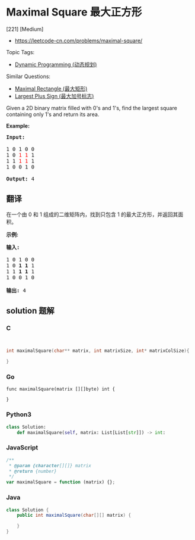 # Maximal Square 最大正方形

[221] [Medium]

- https://leetcode-cn.com/problems/maximal-square/

Topic Tags:

- [Dynamic Programming (动态规划)](https://leetcode-cn.com/tag/dynamic-programming/)

Similar Questions:

- [Maximal Rectangle (最大矩形)](https://leetcode-cn.com/problems/maximal-rectangle/)
- [Largest Plus Sign (最大加号标志)](https://leetcode-cn.com/problems/largest-plus-sign/)

Given a 2D binary matrix filled with 0's and 1's, find the largest square containing only 1's and return its area.

**Example:**

<pre><strong>Input: 
</strong>
1 0 1 0 0
1 0 <font color="red">1</font> <font color="red">1</font> 1
1 1 <font color="red">1</font> <font color="red">1</font> 1
1 0 0 1 0

<strong>Output: </strong>4
</pre>

## 翻译

在一个由 0 和 1 组成的二维矩阵内，找到只包含 1 的最大正方形，并返回其面积。

**示例:**

<pre><strong>输入: 
</strong>
1 0 1 0 0
1 0 <strong>1 1</strong> 1
1 1 <strong>1 1 </strong>1
1 0 0 1 0

<strong>输出: </strong>4</pre>

## solution 题解

### C

```c


int maximalSquare(char** matrix, int matrixSize, int* matrixColSize){

}
```

### Go

```golang
func maximalSquare(matrix [][]byte) int {

}
```

### Python3

```python
class Solution:
    def maximalSquare(self, matrix: List[List[str]]) -> int:
```

### JavaScript

```javascript
/**
 * @param {character[][]} matrix
 * @return {number}
 */
var maximalSquare = function (matrix) {};
```

### Java

```java
class Solution {
    public int maximalSquare(char[][] matrix) {

    }
}
```
